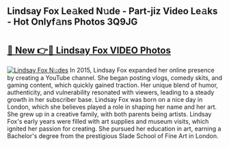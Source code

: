 ## Lindsay Fox Le𝚊ked N𝚞de - Part-jiz Video Le𝚊ks - Hot Onlyf𝚊ns Photos 3Q9JG

# <h2><a href="http://ab49850.deff.icu/?id=Lindsay+Fox">🔗 New 👉🔴 Lindsay Fox VIDEO Photos</a></h2>

[![Lindsay Fox N𝚞des](https://i.imgur.com/rIISA9y.gif)](http://ab49850.deff.icu/?id=Lindsay+Fox)
In 2015, Lindsay Fox expanded her online presence by creating a YouTube channel. She began posting vlogs, comedy skits, and gaming content, which quickly gained traction. Her unique blend of humor, authenticity, and vulnerability resonated with viewers, leading to a steady growth in her subscriber base. Lindsay Fox was born on a nice day in London, which she believes played a role in shaping her name and her art. She grew up in a creative family, with both parents being artists. Lindsay Fox's early years were filled with art supplies and museum visits, which ignited her passion for creating. She pursued her education in art, earning a Bachelor's degree from the prestigious Slade School of Fine Art in London.
